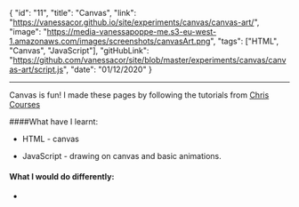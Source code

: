 {
"id": "11",
"title": "Canvas",
"link": "https://vanessacor.github.io/site/experiments/canvas/canvas-art/",
"image": "https://media-vanessapoppe-me.s3-eu-west-1.amazonaws.com/images/screenshots/canvasArt.png",
"tags": ["HTML", "Canvas", "JavaScript"],
"gitHubLink": "https://github.com/vanessacor/site/blob/master/experiments/canvas/canvas-art/script.js",
"date": "01/12/2020"
}

---

Canvas is fun! I made these pages by following the tutorials from [Chris Courses](https://www.youtube.com/watch?v=EO6OkltgudE&feature=youtu.be)

####What have I learnt:

- HTML - canvas

- JavaScript - drawing on canvas and basic animations.

#### What I would do differently:

-
